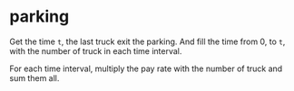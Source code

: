 # parking

Get the time `t`, the last truck exit the parking. And fill the time from 0, to `t`, with the number of truck in each time interval.

For each time interval, multiply the pay rate with the number of truck and sum them all.
